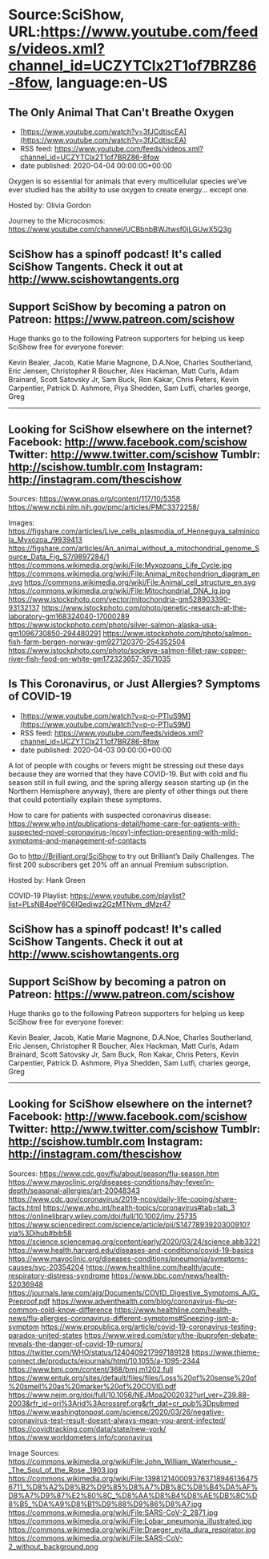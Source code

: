 # Source:SciShow, URL:https://www.youtube.com/feeds/videos.xml?channel_id=UCZYTClx2T1of7BRZ86-8fow, language:en-US

## The Only Animal That Can't Breathe Oxygen
 - [https://www.youtube.com/watch?v=3fJCdtiscEA](https://www.youtube.com/watch?v=3fJCdtiscEA)
 - RSS feed: https://www.youtube.com/feeds/videos.xml?channel_id=UCZYTClx2T1of7BRZ86-8fow
 - date published: 2020-04-04 00:00:00+00:00

Oxygen is so essential for animals that every multicellular species we’ve ever studied has the ability to use oxygen to create energy... except one.

Hosted by: Olivia Gordon

Journey to the Microcosmos: https://www.youtube.com/channel/UCBbnbBWJtwsf0jLGUwX5Q3g

SciShow has a spinoff podcast! It's called SciShow Tangents. Check it out at http://www.scishowtangents.org
----------
Support SciShow by becoming a patron on Patreon: https://www.patreon.com/scishow
----------
Huge thanks go to the following Patreon supporters for helping us keep SciShow free for everyone forever:

Kevin Bealer, Jacob, Katie Marie Magnone, D.A.Noe, Charles Southerland, Eric Jensen, Christopher R Boucher, Alex Hackman, Matt Curls, Adam Brainard, Scott Satovsky Jr, Sam Buck, Ron Kakar, Chris Peters, Kevin Carpentier, Patrick D. Ashmore, Piya Shedden, Sam Lutfi, charles george, Greg

----------
Looking for SciShow elsewhere on the internet?
Facebook: http://www.facebook.com/scishow
Twitter: http://www.twitter.com/scishow
Tumblr: http://scishow.tumblr.com
Instagram: http://instagram.com/thescishow
----------
Sources:
https://www.pnas.org/content/117/10/5358
https://www.ncbi.nlm.nih.gov/pmc/articles/PMC3372258/

Images:
https://figshare.com/articles/Live_cells_plasmodia_of_Henneguya_salminicola_Myxozoa_/9939413
https://figshare.com/articles/An_animal_without_a_mitochondrial_genome_Source_Data_Fig_S7/9897284/1
https://commons.wikimedia.org/wiki/File:Myxozoans_Life_Cycle.jpg
https://commons.wikimedia.org/wiki/File:Animal_mitochondrion_diagram_en.svg
https://commons.wikimedia.org/wiki/File:Animal_cell_structure_en.svg
https://commons.wikimedia.org/wiki/File:Mitochondrial_DNA_lg.jpg
https://www.istockphoto.com/vector/mitochondria-gm528903390-93132137
https://www.istockphoto.com/photo/genetic-research-at-the-laboratory-gm168324040-17000289
https://www.istockphoto.com/photo/silver-salmon-alaska-usa-gm1096730850-294480291
https://www.istockphoto.com/photo/salmon-fish-farm-bergen-norway-gm927120370-254352504
https://www.istockphoto.com/photo/sockeye-salmon-fillet-raw-copper-river-fish-food-on-white-gm172323657-3571035

## Is This Coronavirus, or Just Allergies? Symptoms of COVID-19
 - [https://www.youtube.com/watch?v=p-o-PTluS9M](https://www.youtube.com/watch?v=p-o-PTluS9M)
 - RSS feed: https://www.youtube.com/feeds/videos.xml?channel_id=UCZYTClx2T1of7BRZ86-8fow
 - date published: 2020-04-03 00:00:00+00:00

A lot of people with coughs or fevers might be stressing out these days because they are worried that they have COVID-19. But with cold and flu season still in full swing, and the spring allergy season starting up (in the Northern Hemisphere anyway), there are plenty of other things out there that could potentially explain these symptoms. 

How to care for patients with suspected coronavirus disease: https://www.who.int/publications-detail/home-care-for-patients-with-suspected-novel-coronavirus-(ncov)-infection-presenting-with-mild-symptoms-and-management-of-contacts 

Go to http://Brilliant.org/SciShow to try out Brilliant’s Daily Challenges. The first 200 subscribers get 20% off an annual Premium subscription.

Hosted by: Hank Green

COVID-19 Playlist: https://www.youtube.com/playlist?list=PLsNB4peY6C6IQediwz2GzMTNvm_dMzr47

SciShow has a spinoff podcast! It's called SciShow Tangents. Check it out at http://www.scishowtangents.org
----------
Support SciShow by becoming a patron on Patreon: https://www.patreon.com/scishow
----------
Huge thanks go to the following Patreon supporters for helping us keep SciShow free for everyone forever:

Kevin Bealer, Jacob, Katie Marie Magnone, D.A.Noe, Charles Southerland, Eric Jensen, Christopher R Boucher, Alex Hackman, Matt Curls, Adam Brainard, Scott Satovsky Jr, Sam Buck, Ron Kakar, Chris Peters, Kevin Carpentier, Patrick D. Ashmore, Piya Shedden, Sam Lutfi, charles george, Greg

----------
Looking for SciShow elsewhere on the internet?
Facebook: http://www.facebook.com/scishow
Twitter: http://www.twitter.com/scishow
Tumblr: http://scishow.tumblr.com
Instagram: http://instagram.com/thescishow
----------
Sources:
https://www.cdc.gov/flu/about/season/flu-season.htm
https://www.mayoclinic.org/diseases-conditions/hay-fever/in-depth/seasonal-allergies/art-20048343
https://www.cdc.gov/coronavirus/2019-ncov/daily-life-coping/share-facts.html
https://www.who.int/health-topics/coronavirus#tab=tab_3
https://onlinelibrary.wiley.com/doi/full/10.1002/jmv.25735
https://www.sciencedirect.com/science/article/pii/S1477893920300910?via%3Dihub#bib58
https://science.sciencemag.org/content/early/2020/03/24/science.abb3221
https://www.health.harvard.edu/diseases-and-conditions/covid-19-basics
https://www.mayoclinic.org/diseases-conditions/pneumonia/symptoms-causes/syc-20354204
https://www.healthline.com/health/acute-respiratory-distress-syndrome
https://www.bbc.com/news/health-52036948
https://journals.lww.com/ajg/Documents/COVID_Digestive_Symptoms_AJG_Preproof.pdf
https://www.adventhealth.com/blog/coronavirus-flu-or-common-cold-know-difference
https://www.healthline.com/health-news/flu-allergies-coronavirus-different-symptoms#Sneezing-isnt-a-symptom
https://www.propublica.org/article/covid-19-coronavirus-testing-paradox-united-states
https://www.wired.com/story/the-ibuprofen-debate-reveals-the-danger-of-covid-19-rumors/
https://twitter.com/WHO/status/1240409217997189128
https://www.thieme-connect.de/products/ejournals/html/10.1055/a-1095-2344
https://www.bmj.com/content/368/bmj.m1202.full
https://www.entuk.org/sites/default/files/files/Loss%20of%20sense%20of%20smell%20as%20marker%20of%20COVID.pdf
https://www.nejm.org/doi/full/10.1056/NEJMoa2002032?url_ver=Z39.88-2003&rfr_id=ori%3Arid%3Acrossref.org&rfr_dat=cr_pub%3Dpubmed
https://www.washingtonpost.com/science/2020/03/26/negative-coronavirus-test-result-doesnt-always-mean-you-arent-infected/
https://covidtracking.com/data/state/new-york/
https://www.worldometers.info/coronavirus

Image Sources:
https://commons.wikimedia.org/wiki/File:John_William_Waterhouse_-_The_Soul_of_the_Rose,_1903.jpg
https://commons.wikimedia.org/wiki/File:13981214000937637189461364756711_%D8%A2%D8%B2%D9%85%D8%A7%DB%8C%D8%B4%DA%AF%D8%A7%D9%87%E2%80%8C_%D8%AA%D8%B4%D8%AE%DB%8C%D8%B5_%DA%A9%D8%B1%D9%88%D9%86%D8%A7.jpg
https://commons.wikimedia.org/wiki/File:SARS-CoV-2_2871.jpg
https://commons.wikimedia.org/wiki/File:Lobar_pneumonia_illustrated.jpg
https://commons.wikimedia.org/wiki/File:Draeger_evita_dura_respirator.jpg
https://commons.wikimedia.org/wiki/File:SARS-CoV-2_without_background.png

